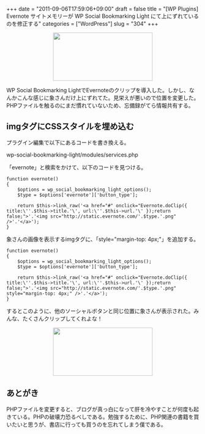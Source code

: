 +++
date = "2011-09-06T17:59:06+09:00"
draft = false
title = "[WP Plugins] Evernote サイトメモリーが WP Social Bookmarking Light にて上にずれているのを修正する"
categories = ["WordPress"]
slug = "304"
+++

<img style="display:block; margin-left:auto; margin-right:auto;" src="/images/2011/09/0304_1.jpg" border="0" width="260" height="126" />

WP Social Bookmarking LightでEvernoteのクリップを導入した。しかし、なんかこんな感じに象さんだけ上にずれてた。見栄えが悪いので位置を変更した。PHPファイルを触るのにまだ慣れていないため、忘備録がてら情報共有する。

<h2>imgタグにCSSスタイルを埋め込む</h2>

プラグイン編集で以下にあるコードを書き換える。

wp-social-bookmarking-light/modules/services.php

「evernote」と検索をかけて、以下のコードを見つける。

<pre><code>function evernote()
{
    $options = wp_social_bookmarking_light_options();
    $type = $options['evernote']['button_type'];
        
    return $this-&gt;link_raw('&lt;a href=&quot;#&quot; onclick=&quot;Evernote.doClip({ title:\''.$this-&gt;title.'\', url:\''.$this-&gt;url.'\' });return false;&quot;&gt;'.'&lt;img src=&quot;http://static.evernote.com/'.$type.'.png&quot; /&gt;'.'&lt;/a&gt;');
}
</code></pre>

象さんの画像を表示するimgタグに、「style="margin-top: 4px;"」を追加する。

<pre><code>function evernote()
{
    $options = wp_social_bookmarking_light_options();
    $type = $options['evernote']['button_type'];
        
    return $this-&gt;link_raw('&lt;a href=&quot;#&quot; onclick=&quot;Evernote.doClip({ title:\''.$this-&gt;title.'\', url:\''.$this-&gt;url.'\' });return false;&quot;&gt;'.'&lt;img src=&quot;http://static.evernote.com/'.$type.'.png&quot; style=&quot;margin-top: 4px;&quot; /&gt;'.'&lt;/a&gt;');
}
</code></pre>

するとこのように、他のソーシャルボタンと同じ位置に象さんが表示された。みんな、たくさんクリップしてくれよな！

<img style="display:block; margin-left:auto; margin-right:auto;" src="/images/2011/09/0304_2.jpg" border="0" width="260" height="126" />

<h2>あとがき</h2>

PHPファイルを変更すると、ブログが真っ白になって肝を冷やすことが何度も起きている。PHPの破壊力恐るべしである。勉強するために、PHP関連の書籍を買いたいと思うが、書店に行っても買うのを忘れてしまう僕である。
